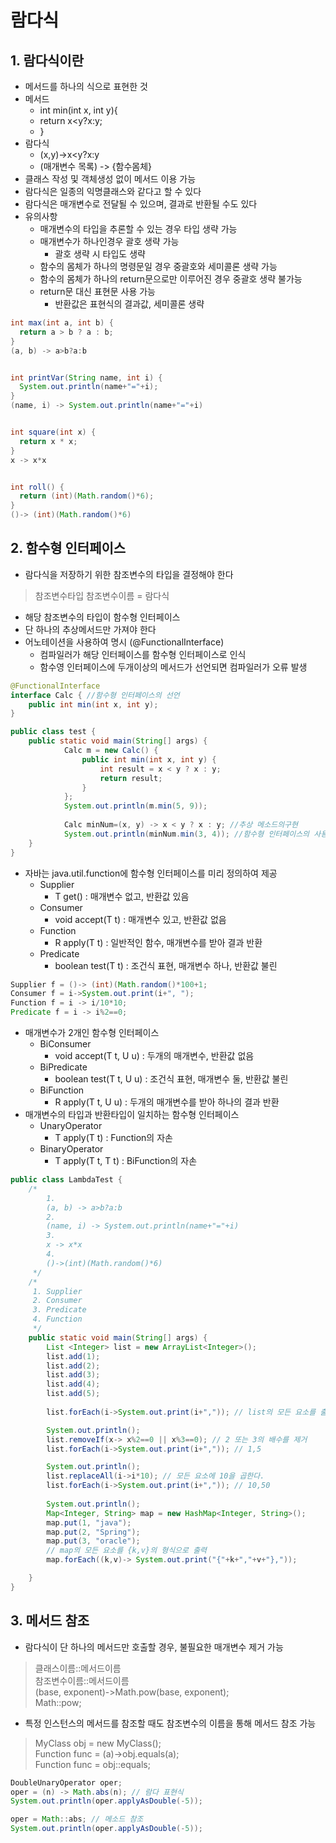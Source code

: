# 람다식
## 1. 람다식이란
- 메서드를 하나의 식으로 표현한 것
- 메서드
  - int min(int x, int y){
  - return x<y?x:y;
  - }
- 람다식
  - (x,y)->x<y?x:y
  - (매개변수 목록) -> {함수몸체}
- 클래스 작성 및 객체생성 없이 메서드 이용 가능
- 람다식은 일종의 익명클래스와 같다고 할 수 있다
- 람다식은 매개변수로 전달될 수 있으며, 결과로 반환될 수도 있다
- 유의사항
  - 매개변수의 타입을 추론할 수 있는 경우 타입 생략 가능
  - 매개변수가 하나인경우 괄호 생략 가능
    - 괄호 생략 시 타입도 생략
  - 함수의 몸체가 하나의 명령문일 경우 중괄호와 세미콜론 생략 가능
  - 함수의 몸체가 하나의 return문으로만 이루어진 경우 중괄호 생략 불가능
  - return문 대신 표현문 사용 가능
    - 반환값은 표현식의 결과값, 세미콜론 생략   

```java
int max(int a, int b) {
  return a > b ? a : b;
}
(a, b) -> a>b?a:b


int printVar(String name, int i) {
  System.out.println(name+"="+i);
}
(name, i) -> System.out.println(name+"="+i)


int square(int x) {
  return x * x;
}
x -> x*x


int roll() {
  return (int)(Math.random()*6);
}
()-> (int)(Math.random()*6)
```

## 2. 함수형 인터페이스
- 람다식을 저장하기 위한 참조변수의 타입을 결정해야 한다
> 참조변수타입 참조변수이름 = 람다식   

- 해당 참조변수의 타입이 함수형 인터페이스
- 단 하나의 추상메서드만 가져야 한다
- 어노테이션을 사용하여 명시 (@FunctionalInterface)
  - 컴파일러가 해당 인터페이스를 함수형 인터페이스로 인식
  - 함수영 인터페이스에 두개이상의 메서드가 선언되면 컴파일러가 오류 발생   

```java
@FunctionalInterface
interface Calc { //함수형 인터페이스의 선언
	public int min(int x, int y);
}

public class test {
	public static void main(String[] args) {
			Calc m = new Calc() {
				public int min(int x, int y) {
					int result = x < y ? x : y;
					return result;
				}
			};
			System.out.println(m.min(5, 9));
			
			Calc minNum=(x, y) -> x < y ? x : y; //추상 메소드의구현
			System.out.println(minNum.min(3, 4)); //함수형 인터페이스의 사용
	}
}
```
- 자바는 java.util.function에 함수형 인터페이스를 미리 정의하여 제공
  - Supplier
    - T get() : 매개변수 없고, 반환값 있음
  - Consumer
    - void accept(T t) : 매개변수 있고, 반환값 없음
  - Function
    - R apply(T t) : 일반적인 함수, 매개변수를 받아 결과 반환
  - Predicate
    - boolean test(T t) : 조건식 표현, 매개변수 하나, 반환값 불린   

```java
Supplier f = ()-> (int)(Math.random()*100+1;
Consumer f = i->System.out.print(i+", ");
Function f = i -> i/10*10;
Predicate f = i -> i%2==0;
```
- 매개변수가 2개인 함수형 인터페이스
  - BiConsumer
    - void accept(T t, U u) : 두개의 매개변수, 반환값 없음
  - BiPredicate
    - boolean test(T t, U u) : 조건식 표현, 매개변수 둘, 반환값 불린
  - BiFunction
    - R apply(T t, U u) : 두개의 매개변수를 받아 하나의 결과 반환
- 매개변수의 타입과 반환타입이 일치하는 함수형 인터페이스
  - UnaryOperator
    - T apply(T t) : Function의 자손
  - BinaryOperator
    - T apply(T t, T t) : BiFunction의 자손   

```java
public class LambdaTest {
	/*
		1.
		(a, b) -> a>b?a:b
		2.
		(name, i) -> System.out.println(name+"="+i)
		3.
		x -> x*x
		4.
		()->(int)(Math.random()*6)
	 */
	/*
	 1. Supplier
	 2. Consumer
	 3. Predicate
	 4. Function
	 */
	public static void main(String[] args) {
		List <Integer> list = new ArrayList<Integer>();
		list.add(1);
		list.add(2);
		list.add(3);
		list.add(4);
		list.add(5);
		
		list.forEach(i->System.out.print(i+",")); // list의 모든 요소를 출력

		System.out.println();
		list.removeIf(x-> x%2==0 || x%3==0); // 2 또는 3의 배수를 제거
		list.forEach(i->System.out.print(i+",")); // 1,5

		System.out.println();
		list.replaceAll(i->i*10); // 모든 요소에 10을 곱한다.
		list.forEach(i->System.out.print(i+",")); // 10,50
		
		System.out.println();
		Map<Integer, String> map = new HashMap<Integer, String>();
		map.put(1, "java");
		map.put(2, "Spring");
		map.put(3, "oracle");
		// map의 모든 요소를 {k,v}의 형식으로 출력
		map.forEach((k,v)-> System.out.print("{"+k+","+v+"},")); 

	}
}
```

## 3. 메서드 참조
- 람다식이 단 하나의 메서드만 호출할 경우, 불필요한 매개변수 제거 가능
> 클래스이름::메서드이름   
> 참조변수이름::메서드이름   
> (base, exponent)->Math.pow(base, exponent);   
> Math::pow;   

- 특정 인스턴스의 메서드를 참조할 때도 참조변수의 이름을 통해 메서드 참조 가능
> MyClass obj = new MyClass();   
> Function func = (a)->obj.equals(a);   
> Function func = obj::equals;   

```java
DoubleUnaryOperator oper;
oper = (n) -> Math.abs(n); // 람다 표현식
System.out.println(oper.applyAsDouble(-5));

oper = Math::abs; // 메소드 참조
System.out.println(oper.applyAsDouble(-5));
```
